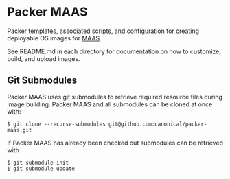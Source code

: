 # Packer MAAS

[Packer](http://packer.io) [templates](https://www.packer.io/docs/templates/index.html),
associated scripts, and configuration for creating deployable OS images for [MAAS](http://maas.io).

See README.md in each directory for documentation on how to customize, build,
and upload images.

## Git Submodules
Packer MAAS uses git submodules to retrieve required resource files during
image building. Packer MAAS and all submodules can be cloned at once with:

```
$ git clone --recurse-submodules git@github.com:canonical/packer-maas.git
```

If Packer MAAS has already been checked out submodules can be retrieved with

```
$ git submodule init
$ git submodule update
```
